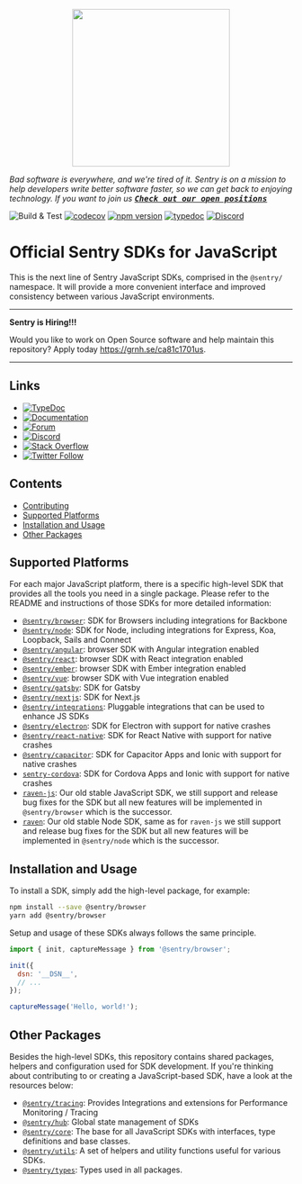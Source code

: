 <p align="center">
  <a href="https://sentry.io" target="_blank" align="center">
    <img src="https://sentry-brand.storage.googleapis.com/sentry-logo-black.png" width="280">
  </a>
  <br />
</p>

_Bad software is everywhere, and we're tired of it. Sentry is on a mission to help developers write better software faster, so we can get back to enjoying technology. If you want to join us [<kbd>**Check out our open positions**</kbd>](https://sentry.io/careers/)_

![Build & Test](https://github.com/getsentry/sentry-javascript/workflows/Build%20&%20Test/badge.svg)
[![codecov](https://codecov.io/gh/getsentry/sentry-javascript/branch/master/graph/badge.svg)](https://codecov.io/gh/getsentry/sentry-javascript)
[![npm version](https://img.shields.io/npm/v/@sentry/core.svg)](https://www.npmjs.com/package/@sentry/core)
[![typedoc](https://img.shields.io/badge/docs-typedoc-blue.svg)](http://getsentry.github.io/sentry-javascript/)
[![Discord](https://img.shields.io/discord/621778831602221064)](https://discord.gg/Ww9hbqr)

# Official Sentry SDKs for JavaScript

This is the next line of Sentry JavaScript SDKs, comprised in the `@sentry/` namespace. It will provide a more
convenient interface and improved consistency between various JavaScript environments.

---

**Sentry is Hiring!!!**

Would you like to work on Open Source software and help maintain this repository? Apply today https://grnh.se/ca81c1701us.

---

## Links

- [![TypeDoc](https://img.shields.io/badge/documentation-TypeDoc-green.svg)](http://getsentry.github.io/sentry-javascript/)
- [![Documentation](https://img.shields.io/badge/documentation-sentry.io-green.svg)](https://docs.sentry.io/quickstart/)
- [![Forum](https://img.shields.io/badge/forum-sentry-green.svg)](https://forum.sentry.io/c/sdks)
- [![Discord](https://img.shields.io/discord/621778831602221064)](https://discord.gg/Ww9hbqr)
- [![Stack Overflow](https://img.shields.io/badge/stack%20overflow-sentry-green.svg)](http://stackoverflow.com/questions/tagged/sentry)
- [![Twitter Follow](https://img.shields.io/twitter/follow/getsentry?label=getsentry&style=social)](https://twitter.com/intent/follow?screen_name=getsentry)

## Contents

- [Contributing](https://github.com/getsentry/sentry-javascript/blob/master/CONTRIBUTING.md)
- [Supported Platforms](#supported-platforms)
- [Installation and Usage](#installation-and-usage)
- [Other Packages](#other-packages)

## Supported Platforms

For each major JavaScript platform, there is a specific high-level SDK that provides all the tools you need in a single
package. Please refer to the README and instructions of those SDKs for more detailed information:

- [`@sentry/browser`](https://github.com/getsentry/sentry-javascript/tree/master/packages/browser): SDK for Browsers
  including integrations for Backbone
- [`@sentry/node`](https://github.com/getsentry/sentry-javascript/tree/master/packages/node): SDK for Node, including
  integrations for Express, Koa, Loopback, Sails and Connect
- [`@sentry/angular`](https://github.com/getsentry/sentry-javascript/tree/master/packages/angular): browser SDK with Angular integration enabled
- [`@sentry/react`](https://github.com/getsentry/sentry-javascript/tree/master/packages/react): browser SDK with React integration enabled
- [`@sentry/ember`](https://github.com/getsentry/sentry-javascript/tree/master/packages/ember): browser SDK with Ember integration enabled
- [`@sentry/vue`](https://github.com/getsentry/sentry-javascript/tree/master/packages/vue): browser SDK with Vue integration enabled
- [`@sentry/gatsby`](https://github.com/getsentry/sentry-javascript/tree/master/packages/gatsby): SDK for Gatsby
- [`@sentry/nextjs`](https://github.com/getsentry/sentry-javascript/tree/master/packages/nextjs): SDK for Next.js
- [`@sentry/integrations`](https://github.com/getsentry/sentry-javascript/tree/master/packages/integrations): Pluggable
  integrations that can be used to enhance JS SDKs
- [`@sentry/electron`](https://github.com/getsentry/sentry-electron): SDK for Electron with support for native crashes
- [`@sentry/react-native`](https://github.com/getsentry/sentry-react-native): SDK for React Native with support for native crashes
- [`@sentry/capacitor`](https://github.com/getsentry/sentry-capacitor): SDK for Capacitor Apps and Ionic with support for
  native crashes
- [`sentry-cordova`](https://github.com/getsentry/sentry-cordova): SDK for Cordova Apps and Ionic with support for
  native crashes
- [`raven-js`](https://github.com/getsentry/sentry-javascript/tree/3.x/packages/raven-js): Our old stable JavaScript
  SDK, we still support and release bug fixes for the SDK but all new features will be implemented in `@sentry/browser`
  which is the successor.
- [`raven`](https://github.com/getsentry/sentry-javascript/tree/3.x/packages/raven-node): Our old stable Node SDK,
  same as for `raven-js` we still support and release bug fixes for the SDK but all new features will be implemented in
  `@sentry/node` which is the successor.

## Installation and Usage

To install a SDK, simply add the high-level package, for example:

```sh
npm install --save @sentry/browser
yarn add @sentry/browser
```

Setup and usage of these SDKs always follows the same principle.

```javascript
import { init, captureMessage } from '@sentry/browser';

init({
  dsn: '__DSN__',
  // ...
});

captureMessage('Hello, world!');
```

## Other Packages

Besides the high-level SDKs, this repository contains shared packages, helpers and configuration used for SDK
development. If you're thinking about contributing to or creating a JavaScript-based SDK, have a look at the resources
below:

- [`@sentry/tracing`](https://github.com/getsentry/sentry-javascript/tree/master/packages/tracing): Provides Integrations and
extensions for Performance Monitoring / Tracing
- [`@sentry/hub`](https://github.com/getsentry/sentry-javascript/tree/master/packages/hub): Global state management of
  SDKs
- [`@sentry/core`](https://github.com/getsentry/sentry-javascript/tree/master/packages/core): The base for all
  JavaScript SDKs with interfaces, type definitions and base classes.
- [`@sentry/utils`](https://github.com/getsentry/sentry-javascript/tree/master/packages/utils): A set of helpers and
  utility functions useful for various SDKs.
- [`@sentry/types`](https://github.com/getsentry/sentry-javascript/tree/master/packages/types): Types used in all
  packages.
